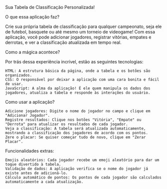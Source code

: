 Sua Tabela de Classificação Personalizada!

O que essa aplicação faz?

Crie sua própria tabela de classificação para qualquer campeonato, seja ele de futebol, basquete ou até mesmo um torneio de videogame! Com essa aplicação, você pode adicionar jogadores, registrar vitórias, empates e derrotas, e ver a classificação atualizada em tempo real.

Como a mágica acontece?

Por trás dessa experiência incrível, estão as seguintes tecnologias:

    HTML: A estrutura básica da página, onde a tabela e os botões são organizados.
    CSS: O responsável por deixar a aplicação com uma cara bonita e fácil de usar.
    JavaScript: A alma da aplicação! É ele quem manipula os dados dos jogadores, atualiza a tabela e responde às interações do usuário.

Como usar a aplicação?

    Adicione jogadores: Digite o nome do jogador no campo e clique em "Adicionar Jogador".
    Registre resultados: Clique nos botões "Vitória", "Empate" ou "Derrota" para atualizar os resultados de cada jogador.
    Veja a classificação: A tabela será atualizada automaticamente, mostrando a classificação dos jogadores de acordo com os pontos.
    Zere o placar: Se quiser começar tudo de novo, clique em "Zerar Placar".

Funcionalidades extras:

    Emojis aleatórios: Cada jogador recebe um emoji aleatório para dar um toque divertido à tabela.
    Validação de dados: A aplicação verifica se o nome do jogador já existe antes de adicioná-lo.
    Cálculo automático de pontos: Os pontos de cada jogador são calculados automaticamente a cada atualização.
